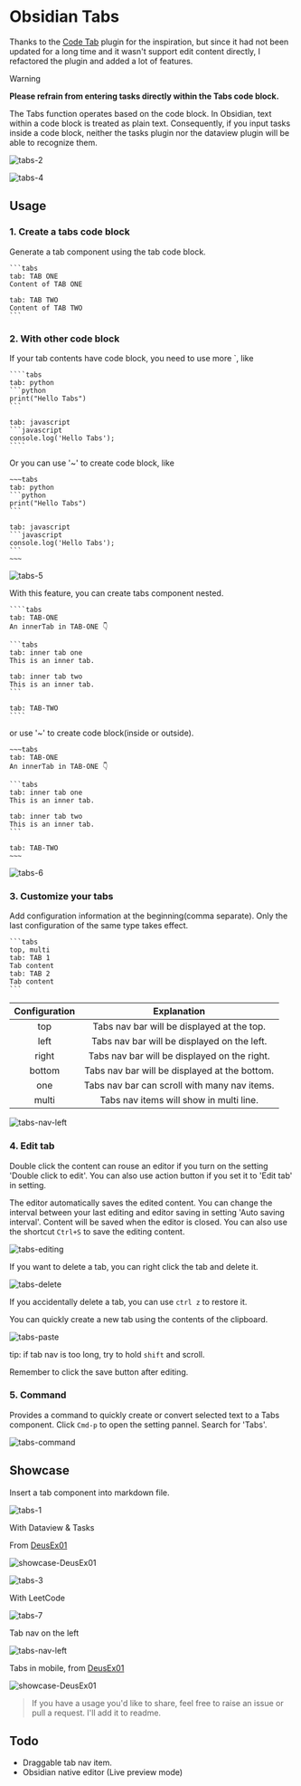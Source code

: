 # Obsidian Tabs

Thanks to the [Code Tab](https://github.com/lazyloong/obsidian-code-tab) plugin for the inspiration, but since it had not been updated for a long time and it wasn't support edit content directly, I refactored the plugin and added a lot of features.

> [!WARNING] 
> **Please refrain from entering tasks directly within the Tabs code block.**
> 
> The Tabs function operates based on the code block. In Obsidian, text within a code block is treated as plain text. Consequently, if you input tasks inside a code block, neither the tasks plugin nor the dataview plugin will be able to recognize them.

![tabs-2](./assets/tabs-2.png)

![tabs-4](./assets/tabs-4.png)

## Usage

### 1. Create a tabs code block

Generate a tab component using the tab code block.

````
```tabs
tab: TAB ONE
Content of TAB ONE

tab: TAB TWO
Content of TAB TWO
```
````

### 2. With other code block

If your tab contents have code block, you need to use more `, like

`````
````tabs
tab: python
```python
print("Hello Tabs")
```

tab: javascript
```javascript
console.log('Hello Tabs');
````
`````

Or you can use '~' to create code block, like

````
~~~tabs
tab: python
```python
print("Hello Tabs")
```

tab: javascript
```javascript
console.log('Hello Tabs');
```
~~~
````

![tabs-5](./assets/tabs-5.png)


With this feature, you can create tabs component nested.

`````
````tabs
tab: TAB-ONE
An innerTab in TAB-ONE 👇

```tabs
tab: inner tab one
This is an inner tab.

tab: inner tab two
This is an inner tab.
```

tab: TAB-TWO
````
`````

or use '~' to create code block(inside or outside).

````
~~~tabs
tab: TAB-ONE
An innerTab in TAB-ONE 👇

```tabs
tab: inner tab one
This is an inner tab.

tab: inner tab two
This is an inner tab.
```

tab: TAB-TWO
~~~
````

![tabs-6](./assets/tabs-6.png)

### 3. Customize your tabs

Add configuration information at the beginning(comma separate). Only the last configuration of the same type takes effect.

````
```tabs
top, multi
tab: TAB 1
Tab content
tab: TAB 2
Tab content
```
````

| Configuration |                  Explanation                  |
| :-----------: | :-------------------------------------------: |
|     top       | Tabs nav bar will be displayed at the top.    |
|     left      | Tabs nav bar will be displayed on the left.   |
|     right     | Tabs nav bar will be displayed on the right.  |
|     bottom    | Tabs nav bar will be displayed at the bottom. |
|     one       | Tabs nav bar can scroll with many nav items.  |
|     multi     | Tabs nav items will show in multi line.       |

![tabs-nav-left](./assets/tabs-nav-left.png)

### 4. Edit tab

Double click the content can rouse an editor if you turn on the setting 'Double click to edit'. You can also use action button if you set it to 'Edit tab' in setting.

The editor automatically saves the edited content. You can change the interval between your last editing and editor saving in setting 'Auto saving interval'. Content will be saved when the editor is closed. You can also use the shortcut `Ctrl+S` to save the editing content.

![tabs-editing](./assets/editing.png)

If you want to delete a tab, you can right click the tab and delete it.

![tabs-delete](./assets/tabs-delete.gif)

If you accidentally delete a tab, you can use `ctrl z` to restore it.

You can quickly create a new tab using the contents of the clipboard.

![tabs-paste](./assets/tabs-paste.gif)

tip: if tab nav is too long, try to hold `shift` and scroll.

Remember to click the save button after editing.

### 5. Command

Provides a command to quickly create or convert selected text to a Tabs component. Click `Cmd-p` to open the setting pannel. Search for 'Tabs'.

![tabs-command](./assets/tabs-command.png)

## Showcase

Insert a tab component into markdown file.

![tabs-1](./assets/tabs-1.png)

With Dataview & Tasks

From [DeusEx01](https://github.com/xhuajin/obsidian-tabs/issues/28)

![showcase-DeusEx01](https://private-user-images.githubusercontent.com/149239010/350985938-92089290-4470-4d8c-8e86-e5889599759c.png?jwt=eyJhbGciOiJIUzI1NiIsInR5cCI6IkpXVCJ9.eyJpc3MiOiJnaXRodWIuY29tIiwiYXVkIjoicmF3LmdpdGh1YnVzZXJjb250ZW50LmNvbSIsImtleSI6ImtleTUiLCJleHAiOjE3MjE5MTU3MzQsIm5iZiI6MTcyMTkxNTQzNCwicGF0aCI6Ii8xNDkyMzkwMTAvMzUwOTg1OTM4LTkyMDg5MjkwLTQ0NzAtNGQ4Yy04ZTg2LWU1ODg5NTk5NzU5Yy5wbmc_WC1BbXotQWxnb3JpdGhtPUFXUzQtSE1BQy1TSEEyNTYmWC1BbXotQ3JlZGVudGlhbD1BS0lBVkNPRFlMU0E1M1BRSzRaQSUyRjIwMjQwNzI1JTJGdXMtZWFzdC0xJTJGczMlMkZhd3M0X3JlcXVlc3QmWC1BbXotRGF0ZT0yMDI0MDcyNVQxMzUwMzRaJlgtQW16LUV4cGlyZXM9MzAwJlgtQW16LVNpZ25hdHVyZT0zMzBlZmVhMjQ1NzliY2NmNDI3ZmNlMDllNzQyNTA1ZmU5NDM2MThkZjliYTNhMGUzYzEzMDEyN2E0NTQ4ZTcwJlgtQW16LVNpZ25lZEhlYWRlcnM9aG9zdCZhY3Rvcl9pZD0wJmtleV9pZD0wJnJlcG9faWQ9MCJ9.v6lYaWNxE1eE1FmQGUnhO3uhF8i2EsLUqH1Yn61Yw-8)

![tabs-3](./assets/tabs-3.png)

With LeetCode

![tabs-7](./assets/tabs-7.png)

Tab nav on the left

![tabs-nav-left](./assets/tabs-nav-left.png)

Tabs in mobile, from [DeusEx01](https://github.com/xhuajin/obsidian-tabs/issues/28)

![showcase-DeusEx01](https://private-user-images.githubusercontent.com/149239010/351033796-36c5b48d-f8c1-4be6-ab85-fcc4d6908b7e.png?jwt=eyJhbGciOiJIUzI1NiIsInR5cCI6IkpXVCJ9.eyJpc3MiOiJnaXRodWIuY29tIiwiYXVkIjoicmF3LmdpdGh1YnVzZXJjb250ZW50LmNvbSIsImtleSI6ImtleTUiLCJleHAiOjE3MjE5MTU3MzQsIm5iZiI6MTcyMTkxNTQzNCwicGF0aCI6Ii8xNDkyMzkwMTAvMzUxMDMzNzk2LTM2YzViNDhkLWY4YzEtNGJlNi1hYjg1LWZjYzRkNjkwOGI3ZS5wbmc_WC1BbXotQWxnb3JpdGhtPUFXUzQtSE1BQy1TSEEyNTYmWC1BbXotQ3JlZGVudGlhbD1BS0lBVkNPRFlMU0E1M1BRSzRaQSUyRjIwMjQwNzI1JTJGdXMtZWFzdC0xJTJGczMlMkZhd3M0X3JlcXVlc3QmWC1BbXotRGF0ZT0yMDI0MDcyNVQxMzUwMzRaJlgtQW16LUV4cGlyZXM9MzAwJlgtQW16LVNpZ25hdHVyZT1lMjdmYzNmOTlkZGUyODRmYTI3ZjNhN2Y1ODU5MWNlZmFiZWE1NzZiY2U0MTViZmVjYTYzYWFhYzMxNzg4NDExJlgtQW16LVNpZ25lZEhlYWRlcnM9aG9zdCZhY3Rvcl9pZD0wJmtleV9pZD0wJnJlcG9faWQ9MCJ9.Z5n40_Di01D6jBGHOMi5ir_4VE_5Sshk4Nc2sIiRylQ)

> If you have a usage you'd like to share, feel free to raise an issue or pull a request. I'll add it to readme.

## Todo

- Draggable tab nav item.
- Obsidian native editor (Live preview mode)
